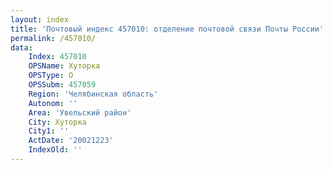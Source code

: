 ```yaml
---
layout: index
title: 'Почтовый индекс 457010: отделение почтовой связи Почты России'
permalink: /457010/
data:
    Index: 457010
    OPSName: Хуторка
    OPSType: О
    OPSSubm: 457059
    Region: 'Челябинская область'
    Autonom: ''
    Area: 'Увельский район'
    City: Хуторка
    City1: ''
    ActDate: '20021223'
    IndexOld: ''
---
```

